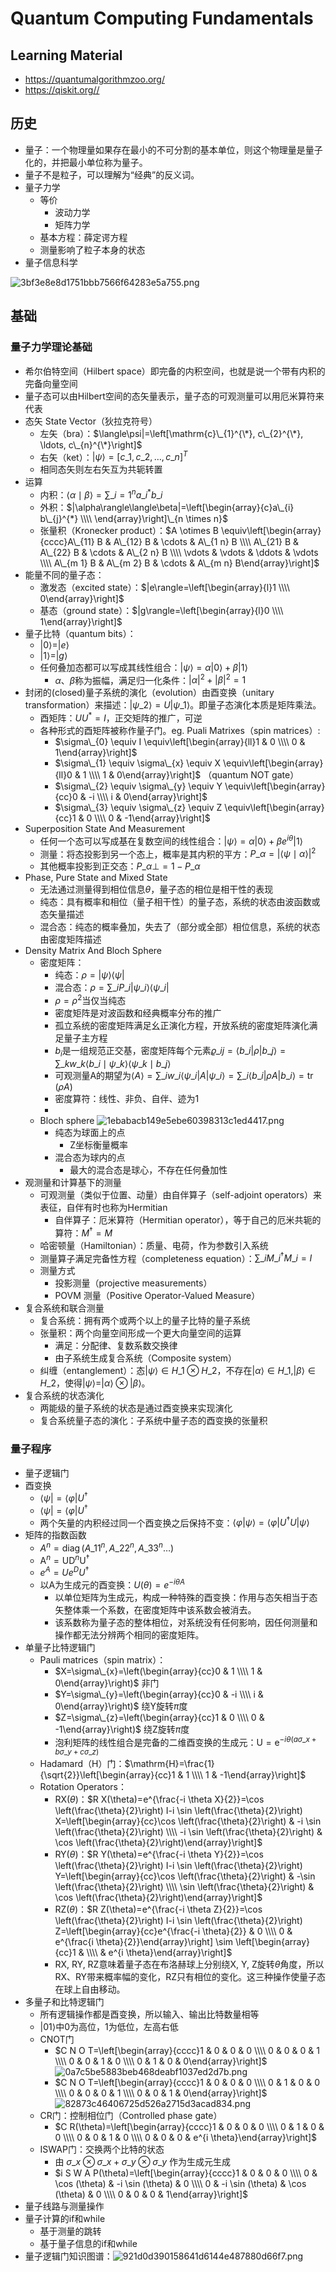 # Quantum Computing Fundamentals


<!--more-->

## Learning Material
- https://quantumalgorithmzoo.org/
- https://qiskit.org//


## 历史
- 量子：一个物理量如果存在最小的不可分割的基本单位，则这个物理量是量子化的，并把最小单位称为量子。
- 量子不是粒子，可以理解为“经典”的反义词。
- 量子力学
	- 等价
		- 波动力学
		- 矩阵力学
	- 基本方程：薛定谔方程
	- 测量影响了粒子本身的状态
- 量子信息科学

![3bf3e8e8d1751bbb7566f64283e5a755.png](/blog/_resources/44d0ebf582164cf2bbba45fee2b9dcbc.png)

## 基础
### 量子力学理论基础
- 希尔伯特空间（Hilbert space）即完备的内积空间，也就是说一个带有内积的完备向量空间
- 量子态可以由Hilbert空间的态矢量表示，量子态的可观测量可以用厄米算符来代表
- 态矢 State Vector（狄拉克符号）
	- 左矢（bra）：$\langle\psi|=\left[\mathrm{c}\_{1}^{\*}, c\_{2}^{\*}, \ldots, c\_{n}^{\*}\right]$
	- 右矢（ket）：$|\psi\rangle=\left[c\_{1}, c\_{2}, \ldots, c\_{n}\right]^{T}$
	- 相同态矢则左右矢互为共轭转置
- 运算
	- 内积：$\langle\alpha \mid \beta\rangle=\sum\_{i=1}^{n} a\_{i}^{*} b\_{i}$
	- 外积：$|\alpha\rangle\langle\beta|=\left[\begin{array}{c}a\_{i} b\_{j}^{*} \\\\ \end{array}\right]\_{n \times n}$
	- 张量积（Kronecker product）：$A \otimes B \equiv\left[\begin{array}{cccc}A\_{11} B & A\_{12} B & \cdots & A\_{1 n} B \\\\ A\_{21} B & A\_{22} B & \cdots & A\_{2 n} B \\\\ \vdots & \vdots & \ddots & \vdots \\\\ A\_{m 1} B & A\_{m 2} B & \cdots & A\_{m n} B\end{array}\right]$
- 能量不同的量子态：
	- 激发态（excited state）：$|e\rangle=\left[\begin{array}{l}1 \\\\ 0\end{array}\right]$
	- 基态（ground state）：$|g\rangle=\left[\begin{array}{l}0 \\\\ 1\end{array}\right]$
- 量子比特（quantum bits）：
	- $|0\rangle = |e\rangle$
	- $|1\rangle = |g\rangle$
	- 任何叠加态都可以写成其线性组合：$|\psi\rangle=\alpha|0\rangle+\beta|1\rangle$
		- $\alpha$、$\beta$称为振幅，满足归一化条件：$|\alpha|^{2}+|\beta|^{2}=1$
- 封闭的(closed)量子系统的演化（evolution）由酉变换（unitary transformation）来描述：$\left|\psi\_{2}\right\rangle=U\left|\psi\_{1}\right\rangle$。即量子态演化本质是矩阵乘法。
	- 酉矩阵：$U U^{*}=I$，正交矩阵的推广，可逆
	- 各种形式的酉矩阵被称作量子门。eg. Puali Matrixes（spin matrices）:
		- $\sigma\_{0} \equiv I \equiv\left[\begin{array}{ll}1 & 0 \\\\ 0 & 1\end{array}\right]$
		- $\sigma\_{1} \equiv \sigma\_{x} \equiv X \equiv\left[\begin{array}{ll}0 & 1 \\\\ 1 & 0\end{array}\right]$ （quantum NOT gate）
		- $\sigma\_{2} \equiv \sigma\_{y} \equiv Y \equiv\left[\begin{array}{cc}0 & -i \\\\ i & 0\end{array}\right]$
		- $\sigma\_{3} \equiv \sigma\_{z} \equiv Z \equiv\left[\begin{array}{cc}1 & 0 \\\\ 0 & -1\end{array}\right]$
- Superposition State And Measurement
	- 任何一个态可以写成基在复数空间的线性组合：$|\psi\rangle=\alpha|0\rangle+\beta e^{i \theta}|1\rangle$
	- 测量：将态投影到另一个态上，概率是其内积的平方：$P\_{\alpha}=|\langle\psi \mid \alpha\rangle|^{2}$
	- 其他概率投影到正交态：$P\_{\alpha \perp}=1-P\_{\alpha}$
- Phase, Pure State and Mixed State
	- 无法通过测量得到相位信息$\theta$，量子态的相位是相干性的表现
	- 纯态：具有概率和相位（量子相干性）的量子态，系统的状态由波函数或态矢量描述
	- 混合态：纯态的概率叠加，失去了（部分或全部）相位信息，系统的状态由密度矩阵描述
- Density Matrix And Bloch Sphere
	- 密度矩阵：
		- 纯态：$\rho=|\psi\rangle\langle\psi|$
		- 混合态：$\rho=\sum\_{i} P\_{i}\left|\psi\_{i}\right\rangle\left\langle\psi\_{i}\right|$
		- $\rho = \rho^2$当仅当纯态
		- 密度矩阵是对波函数和经典概率分布的推广
		- 孤立系统的密度矩阵满足幺正演化方程，开放系统的密度矩阵演化满足量子主方程
		- $b_i$是一组规范正交基，密度矩阵每个元素$\varrho\_{i j}=\left\langle b\_{i}|\rho| b\_{j}\right\rangle=\sum\_{k} w\_{k}\left\langle b\_{i} \mid \psi\_{k}\right\rangle\left\langle\psi\_{k} \mid b\_{j}\right\rangle$
		- 可观测量A的期望为$\langle A\rangle=\sum\_{i} w\_{i}\left\langle\psi\_{i}|A| \psi\_{i}\right\rangle=\sum\_{i}\left\langle b\_{i}|\rho A| b\_{i}\right\rangle=\operatorname{tr}(\rho A)$
		- 密度算符：线性、非负、自伴、迹为1
		- 
	- Bloch sphere ![1ebabacb149e5ebe60398313c1ed4417.png](/blog/_resources/29b2976731b145e3ba04838a3987cc8b.png)
		- 纯态为球面上的点
			- Z坐标衡量概率
		- 混合态为球内的点
			- 最大的混合态是球心，不存在任何叠加性
- 观测量和计算基下的测量
	- 可观测量（类似于位置、动量）由自伴算子（self-adjoint operators）来表征，自伴有时也称为Hermitian
		- 自伴算子：厄米算符（Hermitian operator），等于自己的厄米共轭的算符：$M^{\dagger}=M$
	- 哈密顿量（Hamiltonian）：质量、电荷，作为参数引入系统
	- 测量算子满足完备性方程（completeness equation）：$\sum\_{i} M\_{i}^{\dagger} M\_{i}=I$
	- 测量方式
		- 投影测量（projective measurements）
		- POVM 测量（Positive Operator-Valued Measure）
- 复合系统和联合测量
	- 复合系统：拥有两个或两个以上的量子比特的量子系统
	- 张量积：两个向量空间形成一个更大向量空间的运算
		- 满足：分配律、复数系数交换律
		- 由子系统生成复合系统（Composite system）
	- 纠缠（entanglement）：态$|\psi\rangle \in H\_{1} \otimes H\_{2}$，不存在$|\alpha\rangle \in H\_{1},|\beta\rangle \in H\_{2}$，使得$|\psi\rangle=|\alpha\rangle \otimes|\beta\rangle$。
- 复合系统的状态演化
	- 两能级的量子系统的状态是通过酉变换来实现演化
	- 复合系统量子态的演化：子系统中量子态的酉变换的张量积

### 量子程序
- 量子逻辑门
- 酉变换
	- $\langle\psi|=\left\langle\varphi\right| U ^{\dagger}$
	- $\langle\psi|=\left\langle\varphi\right| U ^{\dagger}$
	- 两个矢量的内积经过同一个酉变换之后保持不变：$\langle\varphi|\psi\rangle=\langle\varphi|U ^{\dagger}U| \psi\rangle$
- 矩阵的指数函数
	- $A^{n}=\operatorname{diag}\left(A\_{11}^{n}, A\_{22}^{n}, A\_{33}^{n} \ldots\right)$
	- $\mathrm{A}^{n}=\mathrm{UD}^{n} \mathrm{U}^{\dagger}$
	- $e^A=Ue^DU^\dagger$
	- 以A为生成元的酉变换：$U(\theta)=e^{-i\theta A}$
		- 以单位矩阵为生成元，构成一种特殊的酉变换：作用与态矢相当于态矢整体乘一个系数，在密度矩阵中该系数会被消去。
		- 该系数称为量子态的整体相位，对系统没有任何影响，因任何测量和操作都无法分辨两个相同的密度矩阵。
- 单量子比特逻辑门
	- Pauli matrices（spin matrix）：
		- $X=\sigma\_{x}=\left(\begin{array}{cc}0 & 1 \\\\ 1 & 0\end{array}\right)$ 非门
		- $Y=\sigma\_{y}=\left(\begin{array}{cc}0 & -i \\\\ i & 0\end{array}\right)$ 绕Y旋转$\pi$度
		- $Z=\sigma\_{z}=\left(\begin{array}{cc}1 & 0 \\\\ 0 & -1\end{array}\right)$ 绕Z旋转$\pi$度
		- 泡利矩阵的线性组合是完备的二维酉变换的生成元：$\mathrm{U}=\mathrm{e}^{-i \theta\left(a \sigma\_{x}+b \sigma\_{y}+c \sigma\_{z}\right)}$
	- Hadamard（H）门：$\mathrm{H}=\frac{1}{\sqrt{2}}\left[\begin{array}{cc}1 & 1 \\\\ 1 & -1\end{array}\right]$
	- Rotation Operators：
		- RX($\theta$)：$R X(\theta)=e^{\frac{-i \theta X}{2}}=\cos \left(\frac{\theta}{2}\right) I-i \sin \left(\frac{\theta}{2}\right) X=\left[\begin{array}{cc}\cos \left(\frac{\theta}{2}\right) & -i \sin \left(\frac{\theta}{2}\right) \\\\ -i \sin \left(\frac{\theta}{2}\right) & \cos \left(\frac{\theta}{2}\right)\end{array}\right]$
		- RY($\theta$)：$R Y(\theta)=e^{\frac{-i \theta Y}{2}}=\cos \left(\frac{\theta}{2}\right) I-i \sin \left(\frac{\theta}{2}\right) Y=\left[\begin{array}{cc}\cos \left(\frac{\theta}{2}\right) & -\sin \left(\frac{\theta}{2}\right) \\\\ \sin \left(\frac{\theta}{2}\right) & \cos \left(\frac{\theta}{2}\right)\end{array}\right]$
		- RZ($\theta$)：$R Z(\theta)=e^{\frac{-i \theta Z}{2}}=\cos \left(\frac{\theta}{2}\right) I-i \sin \left(\frac{\theta}{2}\right) Z=\left[\begin{array}{cc}e^{\frac{-i \theta}{2}} & 0 \\\\ 0 & e^{\frac{i \theta}{2}}\end{array}\right] \sim \left[\begin{array}{cc}1 & \\\\ & e^{i \theta}\end{array}\right]$
		- RX, RY, RZ意味着量子态在布洛赫球上分别绕X, Y, Z旋转$\theta$角度，所以RX、RY带来概率幅的变化，RZ只有相位的变化。这三种操作使量子态在球上自由移动。
- 多量子和比特逻辑门
	- 所有逻辑操作都是酉变换，所以输入、输出比特数量相等
	- $|01\rangle$中0为高位，1为低位，左高右低
	- CNOT门 
		- $C N O T=\left[\begin{array}{cccc}1 & 0 & 0 & 0 \\\\ 0 & 0 & 0 & 1 \\\\ 0 & 0 & 1 & 0 \\\\ 0 & 1 & 0 & 0\end{array}\right]$ ![0a7c5be5883beb468deabf1037ed2d7b.png](/blog/_resources/89401fef998f43a4bfe19f3175c5fe22.png)
		- $C N O T=\left[\begin{array}{cccc}1 & 0 & 0 & 0 \\\\ 0 & 1 & 0 & 0 \\\\ 0 & 0 & 0 & 1 \\\\ 0 & 0 & 1 & 0\end{array}\right]$ ![82873c46406725d526a2715d3acad834.png](/blog/_resources/9105b64524c64f99a41269e286f414e8.png)
	- CR门：控制相位门（Controlled phase gate）
		- $C R(\theta)=\left[\begin{array}{cccc}1 & 0 & 0 & 0 \\\\ 0 & 1 & 0 & 0 \\\\ 0 & 0 & 1 & 0 \\\\ 0 & 0 & 0 & e^{i \theta}\end{array}\right]$
	- ISWAP门：交换两个比特的状态
		- 由 $\sigma\_{x} \otimes \sigma\_{x}+\sigma\_{y} \otimes \sigma\_{y}$ 作为生成元生成
		- $i S W A P(\theta)=\left[\begin{array}{cccc}1 & 0 & 0 & 0 \\\\ 0 & \cos (\theta) & -i \sin (\theta) & 0 \\\\ 0 & -i \sin (\theta) & \cos (\theta) & 0 \\\\ 0 & 0 & 0 & 1\end{array}\right]$
- 量子线路与测量操作
- 量子计算的if和while
	- 基于测量的跳转
	- 基于量子信息的if和while
- 量子逻辑门知识图谱：![921d0d390158641d6144e487880d66f7.png](/blog/_resources/054c05e24c854fd89f4b2771b32caa7c.png)


